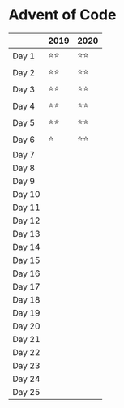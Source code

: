 # Advent of Code

|        | 2019         | 2020         |
| ------ | ------------ | ------------ |
| Day 1  | :star::star: | :star::star: |
| Day 2  | :star::star: | :star::star: |
| Day 3  | :star::star: | :star::star: |
| Day 4  | :star::star: | :star::star: |
| Day 5  | :star::star: | :star::star: |
| Day 6  | :star:       | :star::star: |
| Day 7  |              |              |
| Day 8  |              |              |
| Day 9  |              |              |
| Day 10 |              |              |
| Day 11 |              |              |
| Day 12 |              |              |
| Day 13 |              |              |
| Day 14 |              |              |
| Day 15 |              |              |
| Day 16 |              |              |
| Day 17 |              |              |
| Day 18 |              |              |
| Day 19 |              |              |
| Day 20 |              |              |
| Day 21 |              |              |
| Day 22 |              |              |
| Day 23 |              |              |
| Day 24 |              |              |
| Day 25 |              |              |
